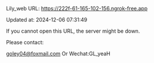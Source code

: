 Lily_web URL: https://222f-61-165-102-156.ngrok-free.app

Updated at: 2024-12-06 07:31:49

If you cannot open this URL, the server might be down.

Please contact: 

goley04@foxmail.com Or Wechat:GL_yeaH